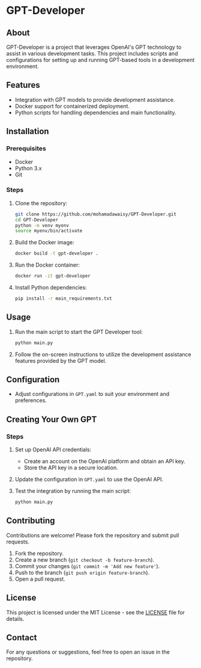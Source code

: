 # GPT-Developer

## About
GPT-Developer is a project that leverages OpenAI's GPT technology to assist in various development tasks. This project includes scripts and configurations for setting up and running GPT-based tools in a development environment.

## Features
- Integration with GPT models to provide development assistance.
- Docker support for containerized deployment.
- Python scripts for handling dependencies and main functionality.

## Installation
### Prerequisites
- Docker
- Python 3.x
- Git

### Steps
1. Clone the repository:
    ```sh
    git clone https://github.com/mohamadawaisy/GPT-Developer.git
    cd GPT-Developer
    python -m venv myenv
    source myenv/bin/activate
    ```
2. Build the Docker image:
    ```sh
    docker build -t gpt-developer .
    ```
3. Run the Docker container:
    ```sh
    docker run -it gpt-developer
    ```
4. Install Python dependencies:
    ```sh
    pip install -r main_requirements.txt
    ```

## Usage
1. Run the main script to start the GPT Developer tool:
    ```sh
    python main.py
    ```
2. Follow the on-screen instructions to utilize the development assistance features provided by the GPT model.

## Configuration
- Adjust configurations in `GPT.yaml` to suit your environment and preferences.

## Creating Your Own GPT

### Steps
1. Set up OpenAI API credentials:
    - Create an account on the OpenAI platform and obtain an API key.
    - Store the API key in a secure location.

2. Update the configuration in `GPT.yaml` to use the OpenAI API.

3. Test the integration by running the main script:
    ```sh
    python main.py
    ```

## Contributing
Contributions are welcome! Please fork the repository and submit pull requests.

1. Fork the repository.
2. Create a new branch (`git checkout -b feature-branch`).
3. Commit your changes (`git commit -m 'Add new feature'`).
4. Push to the branch (`git push origin feature-branch`).
5. Open a pull request.

## License
This project is licensed under the MIT License - see the [LICENSE](LICENSE) file for details.

## Contact
For any questions or suggestions, feel free to open an issue in the repository.
